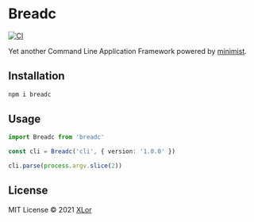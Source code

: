 # Breadc

[![CI](https://github.com/yjl9903/Breadc/actions/workflows/ci.yml/badge.svg)](https://github.com/yjl9903/Breadc/actions/workflows/ci.yml)

Yet another Command Line Application Framework powered by [minimist](https://www.npmjs.com/package/minimist).

## Installation

```bash
npm i breadc
```

## Usage

```ts
import Breadc from 'breadc'

const cli = Breadc('cli', { version: '1.0.0' })

cli.parse(process.argv.slice(2))
```

## License

MIT License © 2021 [XLor](https://github.com/yjl9903)
